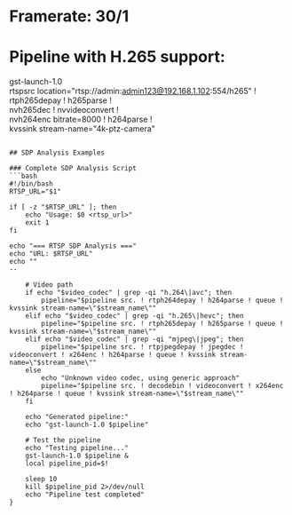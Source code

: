 #     Framerate: 30/1

# Pipeline with H.265 support:
gst-launch-1.0 \
  rtspsrc location="rtsp://admin:admin123@192.168.1.102:554/h265" ! \
  rtph265depay ! h265parse ! \
  nvh265dec ! nvvideoconvert ! \
  nvh264enc bitrate=8000 ! h264parse ! \
  kvssink stream-name="4k-ptz-camera"
```

## SDP Analysis Examples

### Complete SDP Analysis Script
```bash
#!/bin/bash
RTSP_URL="$1"

if [ -z "$RTSP_URL" ]; then
    echo "Usage: $0 <rtsp_url>"
    exit 1
fi

echo "=== RTSP SDP Analysis ==="
echo "URL: $RTSP_URL"
echo ""
--
    
    # Video path
    if echo "$video_codec" | grep -qi "h.264\|avc"; then
        pipeline="$pipeline src. ! rtph264depay ! h264parse ! queue ! kvssink stream-name=\"$stream_name\""
    elif echo "$video_codec" | grep -qi "h.265\|hevc"; then
        pipeline="$pipeline src. ! rtph265depay ! h265parse ! queue ! kvssink stream-name=\"$stream_name\""
    elif echo "$video_codec" | grep -qi "mjpeg\|jpeg"; then
        pipeline="$pipeline src. ! rtpjpegdepay ! jpegdec ! videoconvert ! x264enc ! h264parse ! queue ! kvssink stream-name=\"$stream_name\""
    else
        echo "Unknown video codec, using generic approach"
        pipeline="$pipeline src. ! decodebin ! videoconvert ! x264enc ! h264parse ! queue ! kvssink stream-name=\"$stream_name\""
    fi
    
    echo "Generated pipeline:"
    echo "gst-launch-1.0 $pipeline"
    
    # Test the pipeline
    echo "Testing pipeline..."
    gst-launch-1.0 $pipeline &
    local pipeline_pid=$!
    
    sleep 10
    kill $pipeline_pid 2>/dev/null
    echo "Pipeline test completed"
}

